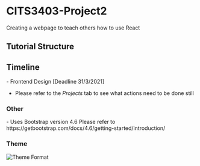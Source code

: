 # CITS3403-Project2
Creating a webpage to teach others how to use React

<h2>Tutorial Structure</h2> 

<h2>Timeline</h2>
- Frontend Design [Deadline 31/3/2021]
 
  - Please refer to the *Projects* tab to see what actions need to be done still

<h3>Other</h3>
- Uses Bootstrap version 4.6
Please refer to https://getbootstrap.com/docs/4.6/getting-started/introduction/

<h3>Theme</h3> 

![Theme Format](https://visme.co/blog/wp-content/uploads/2016/09/website2-1024x512.jpg)
